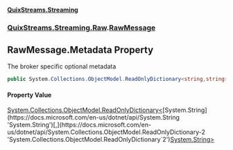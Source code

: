 #### [QuixStreams.Streaming](index.md 'index')
### [QuixStreams.Streaming.Raw](QuixStreams.Streaming.Raw.md 'QuixStreams.Streaming.Raw').[RawMessage](RawMessage.md 'QuixStreams.Streaming.Raw.RawMessage')

## RawMessage.Metadata Property

The broker specific optional metadata

```csharp
public System.Collections.ObjectModel.ReadOnlyDictionary<string,string> Metadata { get; }
```

#### Property Value
[System.Collections.ObjectModel.ReadOnlyDictionary&lt;](https://docs.microsoft.com/en-us/dotnet/api/System.Collections.ObjectModel.ReadOnlyDictionary-2 'System.Collections.ObjectModel.ReadOnlyDictionary`2')[System.String](https://docs.microsoft.com/en-us/dotnet/api/System.String 'System.String')[,](https://docs.microsoft.com/en-us/dotnet/api/System.Collections.ObjectModel.ReadOnlyDictionary-2 'System.Collections.ObjectModel.ReadOnlyDictionary`2')[System.String](https://docs.microsoft.com/en-us/dotnet/api/System.String 'System.String')[&gt;](https://docs.microsoft.com/en-us/dotnet/api/System.Collections.ObjectModel.ReadOnlyDictionary-2 'System.Collections.ObjectModel.ReadOnlyDictionary`2')